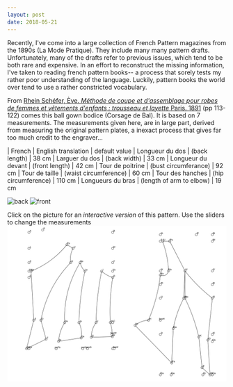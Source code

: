 ```yaml
---
layout: post
date: 2018-05-21
---
```

Recently, I've come into a large collection of French Pattern magazines from the 1890s (La Mode Pratique). They include many many pattern drafts. Unfortunately, many of the drafts refer to previous issues, which tend to be both rare and expensive. In an effort to reconstruct the missing information, I've taken to reading french pattern books-- a process that sorely tests my rather poor understanding of the language. Luckily, pattern books the world over tend to use a rather constricted vocabulary. 

From [Rhein Schéfer, Ève.  _Méthode de coupe et d'assemblage pour robes de femmes et vêtements d'enfants : trousseau et layette_ Paris. 1891](http://gallica.bnf.fr/ark:/12148/bpt6k204052z) (pp 113-122) comes this ball gown bodice (Corsage de Bal). It is based on 7 measurements. The measurements given here, are in large part, derived from measuring the original pattern plates, a inexact process that gives far too much credit to the engraver...

| French | English translation | default value
| Longueur du dos | (back length) | 38 cm
| Larguer du dos | (back width) | 33 cm
| Longueur du devant | (front length) | 42 cm
| Tour de poitrine | (bust circumferance) | 92 cm
| Tour de taille | (waist circumference) | 60 cm
| Tour des hanches | (hip circumference) | 110 cm
| Longueurs du bras | (length of arm to elbow) | 19 cm

![back](http://gallica.bnf.fr/ark:/12148/bpt6k204052z/f121.highres)
![front](http://gallica.bnf.fr/ark:/12148/bpt6k204052z/f125.highres)

Click on the picture for an _interactive version_ of this pattern. Use the sliders to change the measurements
[![corsage de bal](images/corsagedebal.png)](https://jeremyerwin.github.io/patterns/schefer/corsagedebal.html)

